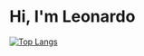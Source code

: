 # Hi, I'm Leonardo
[![Top Langs](https://github-readme-stats.vercel.app/api/top-langs/?username=leonascim21)](https://github.com/leonascim21)
